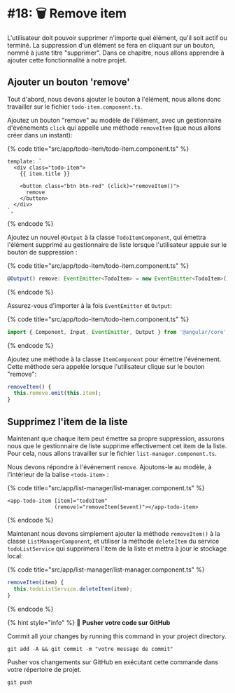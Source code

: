 # #18: 🗑 Remove item

L'utilisateur doit pouvoir supprimer n'importe quel élément, qu'il soit actif ou terminé. La suppression d'un élément se fera en cliquant sur un bouton, nommé à juste titre "supprimer". Dans ce chapitre, nous allons apprendre à ajouter cette fonctionnalité à notre projet.

## Ajouter un bouton 'remove'

Tout d'abord, nous devons ajouter le bouton à l'élément, nous allons donc travailler sur le fichier `todo-item.component.ts`.

Ajoutez un bouton "remove" au modèle de l'élément, avec un gestionnaire d'événements `click` qui appelle une méthode `removeItem` (que nous allons créer dans un instant):

{% code title="src/app/todo-item/todo-item.component.ts" %}
```markup
template: `
  <div class="todo-item">
    {{ item.title }}

    <button class="btn btn-red" (click)="removeItem()">
      remove
    </button>
  </div>
`,
```
{% endcode %}

Ajoutez un nouvel `@Output` à la classe `TodoItemComponent`, qui émettra l'élément supprimé au gestionnaire de liste lorsque l'utilisateur appuie sur le bouton de suppression :

{% code title="src/app/todo-item/todo-item.component.ts" %}
```typescript
@Output() remove: EventEmitter<TodoItem> = new EventEmitter<TodoItem>();
```
{% endcode %}

Assurez-vous d'importer à la fois `EventEmitter` et `Output`:

{% code title="src/app/todo-item/todo-item.component.ts" %}
```typescript
import { Component, Input, EventEmitter, Output } from '@angular/core';
```
{% endcode %}

Ajoutez une méthode à la classe `ItemComponent` pour émettre l'événement. Cette méthode sera appelée lorsque l'utilisateur clique sur le bouton "remove":

```typescript
removeItem() {
  this.remove.emit(this.item);
}
```

## Supprimez l'item de la liste

Maintenant que chaque item peut émettre sa propre suppression, assurons nous que le gestionnaire de liste supprime effectivement cet item de la liste. Pour cela, nous allons travailler sur le fichier `list-manager.component.ts`.

Nous devons répondre à l'événement `remove`. Ajoutons-le au modèle, à l'intérieur de la balise `<todo-item>` :

{% code title="src/app/list-manager/list-manager.component.ts" %}
```markup
<app-todo-item [item]="todoItem"
               (remove)="removeItem($event)"></app-todo-item>
```
{% endcode %}

Maintenant nous devons simplement ajouter la méthode `removeItem()` à la classe `ListManagerComponent`, et utiliser la méthode `deleteItem` du service `todoListService` qui supprimera l'item de la liste et mettra à jour le stockage local:

{% code title="src/app/list-manager/list-manager.component.ts" %}
```typescript
removeItem(item) {
  this.todoListService.deleteItem(item);
}
```
{% endcode %}

{% hint style="info" %}
💾 **Pusher votre code sur GitHub**

Commit all your changes by running this command in your project directory.

```
git add -A && git commit -m "votre message de commit"
```

Pusher vos changements sur GitHub en exécutant cette commande dans votre répertoire de projet.

```
git push
```
